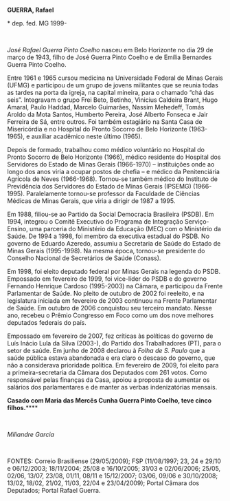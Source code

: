 **GUERRA, Rafael**

\* dep. fed. MG 1999-

 

*José Rafael Guerra Pinto Coelho* nasceu em Belo Horizonte no dia 29 de
março de 1943, filho de José Guerra Pinto Coelho e de Emília Bernardes
Guerra Pinto Coelho.

Entre 1961 e 1965 cursou medicina na Universidade Federal de Minas
Gerais (UFMG) e participou de um grupo de jovens militantes que se
reunia todas as tardes na porta da igreja, na capital mineira, para o
chamado “chá das seis”. Integravam o grupo Frei Beto, Betinho, Vinicius
Caldeira Brant, Hugo Amaral, Paulo Haddad, Marcelo Guimarães, Nassim
Mehedeff, Tomás Aroldo da Mota Santos, Humberto Pereira, José Alberto
Fonseca e Jair Ferreira de Sá, entre outros. Foi também estagiário na
Santa Casa de Misericórdia e no Hospital do Pronto Socorro de Belo
Horizonte (1963-1965), e auxiliar acadêmico neste último (1965).

Depois de formado, trabalhou como médico voluntário no Hospital do
Pronto Socorro de Belo Horizonte (1966), médico residente do Hospital
dos Servidores do Estado de Minas Gerais (1966-1970) – instituições onde
ao longo dos anos viria a ocupar postos de chefia – e médico da
Penitenciária Agrícola de Neves (1966-1968). Tornou-se também médico do
Instituto de Previdência dos Servidores do Estado de Minas Gerais
(IPSEMG) (1966-1995). Paralelamente tornou-se professor da Faculdade de
Ciências Médicas de Minas Gerais, que viria a dirigir de 1987 a 1995.

Em 1988, filiou-se ao Partido da Social Democracia Brasileira (PSDB). Em
1994, integrou o Comitê Executivo do Programa de Integração
Serviço-Ensino, uma parceria do Ministério da Educação (MEC) com o
Ministério da Saúde. De 1994 a 1998, foi membro da executiva estadual do
PSDB. No governo de Eduardo Azeredo, assumiu a Secretaria de Saúde do
Estado de Minas Gerais (1995-1998). Na mesma época, tornou-se presidente
do Conselho Nacional de Secretários de Saúde (Conass).

Em 1998, foi eleito deputado federal por Minas Gerais na legenda do
PSDB. Empossado em fevereiro de 1999, foi vice-líder do PSDB e do
governo Fernando Henrique Cardoso (1995-2003) na Câmara, e participou da
Frente Parlamentar de Saúde. No pleito de outubro de 2002 foi reeleito,
e na legislatura iniciada em fevereiro de 2003 continuou na Frente
Parlamentar de Saúde. Em outubro de 2006 conquistou seu terceiro
mandato. Nesse ano, recebeu o Prêmio Congresso em Foco como um dos nove
melhores deputados federais do país.

Empossado em fevereiro de 2007, fez críticas às políticas do governo de
Luís Inácio Lula da Silva (2003-), do Partido dos Trabalhadores (PT),
para o setor de saúde. Em junho de 2008 declarou à *Folha de S. Paulo*
que a saúde pública estava abandonada e era claro o descaso do governo,
que não a considerava prioridade política. Em fevereiro de 2009, foi
eleito para a primeira-secretaria da Câmara dos Deputados com 261 votos.
Como responsável pelas finanças da Casa, apoiou a proposta de aumentar
os salários dos parlamentares e de manter as verbas indenizatórias
mensais.

**Casado com Maria das Mercês Cunha Guerra Pinto Coelho, teve cinco
filhos.******

 

*Miliandre Garcia*

 

FONTES: Correio Brasiliense (29/05/2009); FSP (11/08/1997; 23, 24 e
29/10 e 06/12/2003; 18/11/2004; 25/08 e 16/10/2005; 31/03 e 02/06/2006;
25/05, 02/06, 13/07, 23/08, 01/11, 08/11 e 15/12/2007; 03/06, 09/06 e
30/10/2008; 13/02, 18/02, 21/02, 11/03, 22/04 e 23/04/2009); Portal
Câmara dos Deputados; Portal Rafael Guerra.
